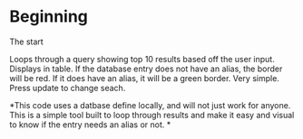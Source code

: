 # Beginning
The start


Loops through a query showing top 10 results based off the user input. Displays in table. If the database entry does not have an alias,
the border will be red. If it does have an alias, it will be a green border. Very simple. Press update to change seach. 




*This code uses a datbase define locally, and will not just work for anyone. This is a simple tool built to loop through results
                     and make it easy and visual to know if the entry needs an alias or not. *

